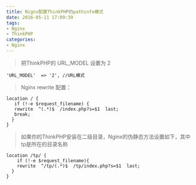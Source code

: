 ```yaml
---
title: Nignx配置ThinkPHP的pathinfo模式
date: 2016-05-11 17:09:39
tags: 
- Nginx
- ThinkPHP
categories:
- Nginx
---
```


> 把ThinkPHP的 URL_MODEL 设置为 2

    'URL_MODEL'  => '2', //URL模式
> Nginx rewrite 配置：

    location / { 
       if (!-e $request_filename) {
       rewrite  ^(.*)$  /index.php?s=$1  last;
       break;
      }
    }

> 如果你的ThinkPHP安装在二级目录，Nginx的伪静态方法设置如下，其中tp是所在的目录名称

    location /tp/ {
		if (!-e $request_filename){
		rewrite  ^/tp/(.*)$  /tp/index.php?s=$1  last;
	  }
    }